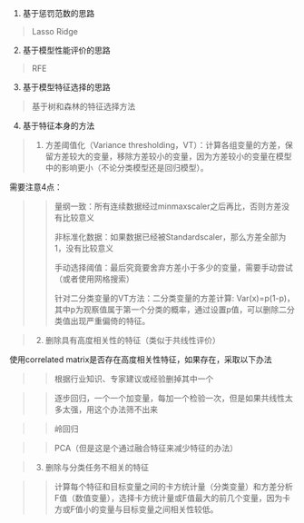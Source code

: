 1. 基于惩罚范数的思路
>Lasso
>Ridge

2. 基于模型性能评价的思路

>RFE

3. 基于模型特征选择的思路

>基于树和森林的特征选择方法

4. 基于特征本身的方法

>1. 方差阈值化（Variance thresholding，VT）：计算各组变量的方差，保留方差较大的变量，移除方差较小的变量，因为方差较小的变量在模型中的影响更小（不论分类模型还是回归模型）。

需要注意4点：
>>量纲一致：所有连续数据经过minmaxscaler之后再比，否则方差没有比较意义
>>
>>非标准化数据：如果数据已经被Standardscaler，那么方差全部为1，没有比较意义
>>
>>手动选择阈值：最后究竟要舍弃方差小于多少的变量，需要手动尝试（或者使用网格搜索）
>>
>>针对二分类变量的VT方法：二分类变量的方差计算: Var(x)=p(1-p)，其中p为观察值属于第一个分类的概率，通过设置p值，可以删除二分类值出现严重偏倚的特征。

>2. 删除具有高度相关性的特征（类似于共线性评价）

使用correlated matrix是否存在高度相关性特征，如果存在，采取以下办法

>>根据行业知识、专家建议或经验删掉其中一个

>>逐步回归，一个一个加变量，每加一个检验一次，但是如果共线性太多太强，用这个办法筛不出来

>>岭回归

>>PCA（但是这是个通过融合特征来减少特征的办法）

>3. 删除与分类任务不相关的特征

>>计算每个特征和目标变量之间的卡方统计量（分类变量）和方差分析F值（数值变量），选择卡方统计量或F值最大的前几个变量，因为卡方或F值小的变量与目标变量之间相关性较低。
